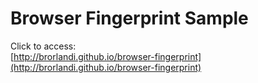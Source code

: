 # Browser Fingerprint Sample

Click to access:  
[http://brorlandi.github.io/browser-fingerprint](http://brorlandi.github.io/browser-fingerprint)